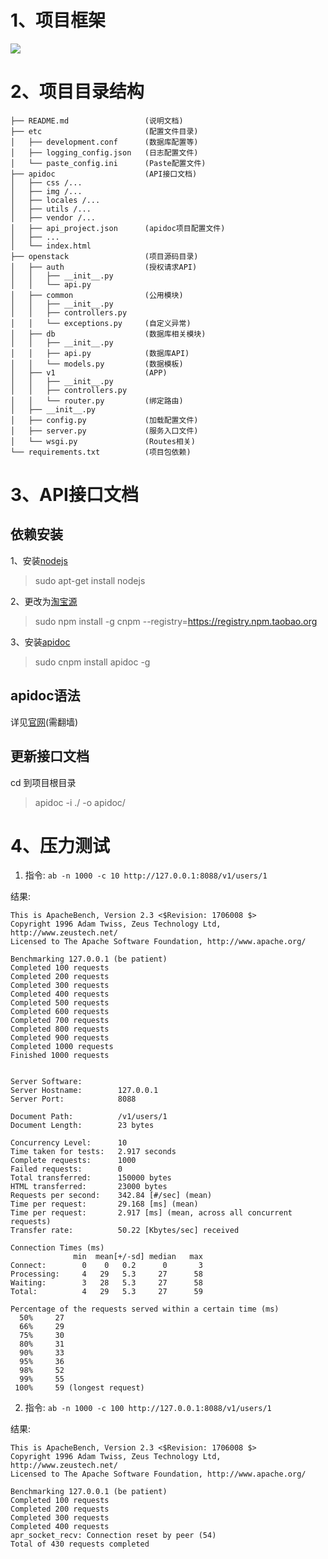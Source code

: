 # 1、项目框架

![](http://o6p181fdf.bkt.clouddn.com/16-5-27/18951712.jpg)


# 2、项目目录结构


```
├── README.md                 (说明文档)
├── etc                       (配置文件目录)
│   ├── development.conf      (数据库配置等)
│   ├── logging_config.json   (日志配置文件)
│   └── paste_config.ini      (Paste配置文件)
├── apidoc                    (API接口文档)
│   ├── css /...
│   ├── img /...
│   ├── locales /...
│   ├── utils /...
│   ├── vendor /...
│   ├── api_project.json      (apidoc项目配置文件)
│   ├── ...
│   └── index.html
├── openstack                 (项目源码目录)
│   ├── auth                  (授权请求API)
│   │   ├── __init__.py
│   │   └── api.py
│   ├── common                (公用模块)
│   │   ├── __init__.py
│   │   ├── controllers.py
│   │   └── exceptions.py     (自定义异常)
│   ├── db                    (数据库相关模块)
│   │   ├── __init__.py
│   │   ├── api.py            (数据库API)
│   │   └── models.py         (数据模板)
│   ├── v1                    (APP)
│   │   ├── __init__.py
│   │   ├── controllers.py
│   │   └── router.py         (绑定路由)
│   ├── __init__.py
│   ├── config.py             (加载配置文件)
│   ├── server.py             (服务入口文件)
│   └── wsgi.py               (Routes相关)
└── requirements.txt          (项目包依赖)

```

# 3、API接口文档

## 依赖安装

1、安装[nodejs](https://nodejs.org/)

> sudo apt-get install nodejs

2、更改为[淘宝源](http://npm.taobao.org/)

> sudo npm install -g cnpm --registry=https://registry.npm.taobao.org

3、安装[apidoc](http://apidocjs.com/)

> sudo cnpm install apidoc -g

## apidoc语法

详见[官网](http://apidocjs.com/)(需翻墙)

## 更新接口文档

cd 到项目根目录

> apidoc -i ./ -o apidoc/


# 4、压力测试

1. 指令:
`ab -n 1000 -c 10 http://127.0.0.1:8088/v1/users/1`

结果:

```
This is ApacheBench, Version 2.3 <$Revision: 1706008 $>
Copyright 1996 Adam Twiss, Zeus Technology Ltd, http://www.zeustech.net/
Licensed to The Apache Software Foundation, http://www.apache.org/

Benchmarking 127.0.0.1 (be patient)
Completed 100 requests
Completed 200 requests
Completed 300 requests
Completed 400 requests
Completed 500 requests
Completed 600 requests
Completed 700 requests
Completed 800 requests
Completed 900 requests
Completed 1000 requests
Finished 1000 requests


Server Software:
Server Hostname:        127.0.0.1
Server Port:            8088

Document Path:          /v1/users/1
Document Length:        23 bytes

Concurrency Level:      10
Time taken for tests:   2.917 seconds
Complete requests:      1000
Failed requests:        0
Total transferred:      150000 bytes
HTML transferred:       23000 bytes
Requests per second:    342.84 [#/sec] (mean)
Time per request:       29.168 [ms] (mean)
Time per request:       2.917 [ms] (mean, across all concurrent requests)
Transfer rate:          50.22 [Kbytes/sec] received

Connection Times (ms)
              min  mean[+/-sd] median   max
Connect:        0    0   0.2      0       3
Processing:     4   29   5.3     27      58
Waiting:        3   28   5.3     27      58
Total:          4   29   5.3     27      59

Percentage of the requests served within a certain time (ms)
  50%     27
  66%     29
  75%     30
  80%     31
  90%     33
  95%     36
  98%     52
  99%     55
 100%     59 (longest request)

```

2. 指令: `ab -n 1000 -c 100 http://127.0.0.1:8088/v1/users/1`

结果:

```
This is ApacheBench, Version 2.3 <$Revision: 1706008 $>
Copyright 1996 Adam Twiss, Zeus Technology Ltd, http://www.zeustech.net/
Licensed to The Apache Software Foundation, http://www.apache.org/

Benchmarking 127.0.0.1 (be patient)
Completed 100 requests
Completed 200 requests
Completed 300 requests
Completed 400 requests
apr_socket_recv: Connection reset by peer (54)
Total of 430 requests completed

```